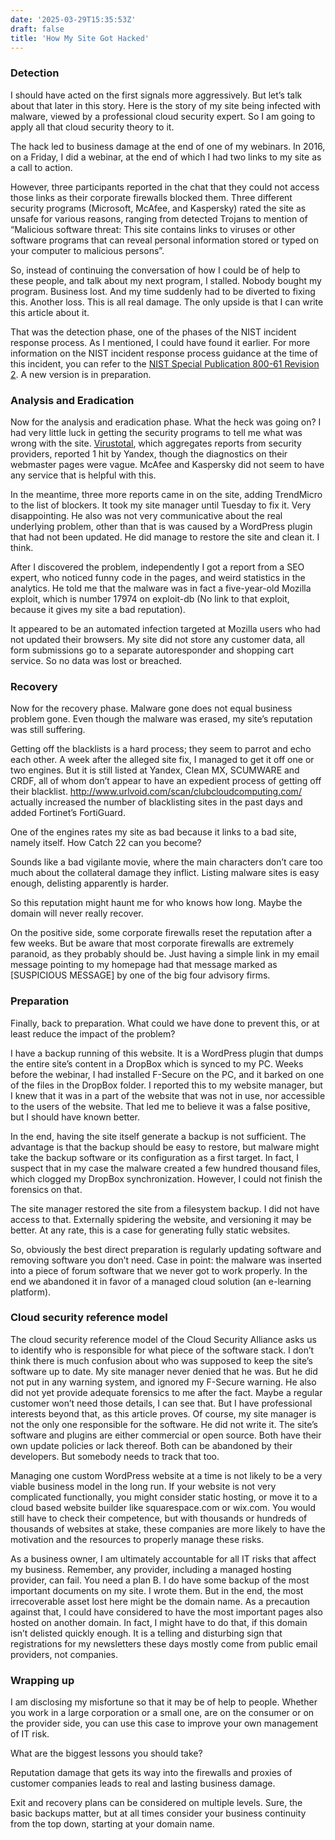 ```yaml
---
date: '2025-03-29T15:35:53Z'
draft: false
title: 'How My Site Got Hacked'
---
```


### Detection

I should have acted on the first signals more aggressively. But let’s talk about that later in this story.
Here is the story of my site being infected with malware, viewed by a professional cloud security expert. So I am going to apply all that cloud security theory to it.

The hack led to business damage at the end of one of my webinars. In 2016, on a Friday, I did a webinar, at the end of which I had two links to my site as a call to action.

However, three participants reported in the chat that they could not access those links as their corporate firewalls blocked them. Three different security programs (Microsoft, McAfee, and Kaspersky) rated the site as unsafe for various reasons, ranging from detected Trojans to mention of “Malicious software threat: This site contains links to viruses or other software programs that can reveal personal information stored or typed on your computer to malicious persons”.

So, instead of continuing the conversation of how I could be of help to these people, and talk about my next program, I stalled. Nobody bought my program. Business lost. And my time suddenly had to be diverted to fixing this. Another loss. This is all real damage. The only upside is that I can write this article about it.

That was the detection phase, one of the phases of the NIST incident response process. As I mentioned, I could have found it earlier. For more information on the NIST incident response process guidance at the time of this incident, you can refer to the [NIST Special Publication 800-61 Revision 2](https://nvlpubs.nist.gov/nistpubs/SpecialPublications/NIST.SP.800-61r2.pdf). A new version is in preparation.

### Analysis and Eradication

Now for the analysis and eradication phase. What the heck was going on? I had very little luck in getting the security programs to tell me what was wrong with the site. [Virustotal](<http://www.virustotal.com>), which aggregates reports from security providers, reported 1 hit by Yandex, though the diagnostics on their webmaster pages were vague. McAfee and Kaspersky did not seem to have any service that is helpful with this.

In the meantime, three more reports came in on the site, adding TrendMicro to the list of blockers.
It took my site manager until Tuesday to fix it. Very disappointing. He also was not very communicative about the real underlying problem, other than that is was caused by a WordPress plugin that had not been updated. He did manage to restore the site and clean it. I think.

After I discovered the problem, independently I got a report from a SEO expert, who noticed funny code in the pages, and weird statistics in the analytics. He told me that the malware was in fact a five-year-old Mozilla exploit, which is number 17974 on exploit-db (No link to that exploit, because it gives my site a bad reputation).

It appeared to be an automated infection targeted at Mozilla users who had not updated their browsers. My site did not store any customer data, all form submissions go to a separate autoresponder and shopping cart service. So no data was lost or breached.

### Recovery

Now for the recovery phase. Malware gone does not equal business problem gone. Even though the malware was erased, my site’s reputation was still suffering.

Getting off the blacklists is a hard process; they seem to parrot and echo each other. A week after the alleged site fix, I managed to get it off one or two engines. But it is still listed at Yandex, Clean MX, SCUMWARE and CRDF, all of whom don’t appear to have an expedient process of getting off their blacklist. <http://www.urlvoid.com/scan/clubcloudcomputing.com/> actually increased the number of blacklisting sites in the past days and added Fortinet’s FortiGuard.

One of the engines rates my site as bad because it links to a bad site, namely itself. How Catch 22 can you become?

Sounds like a bad vigilante movie, where the main characters don’t care too much about the collateral damage they inflict. Listing malware sites is easy enough, delisting apparently is harder.

So this reputation might haunt me for who knows how long. Maybe the domain will never really recover.

On the positive side, some corporate firewalls reset the reputation after a few weeks. But be aware that most corporate firewalls are extremely paranoid, as they probably should be. Just having a simple link in my email message pointing to my homepage had that message marked as [SUSPICIOUS MESSAGE] by one of the big four advisory firms.

### Preparation

Finally, back to preparation. What could we have done to prevent this, or at least reduce the impact of the problem?

I have a backup running of this website. It is a WordPress plugin that dumps the entire site’s content in a DropBox which is synced to my PC. Weeks before the webinar, I had installed F-Secure on the PC, and it barked on one of the files in the DropBox folder. I reported this to my website manager, but I knew that it was in a part of the website that was not in use, nor accessible to the users of the website. That led me to believe it was a false positive, but I should have known better.

In the end, having the site itself generate a backup is not sufficient. The advantage is that the backup should be easy to restore, but malware might take the backup software or its configuration as a first target. In fact, I suspect that in my case the malware created a few hundred thousand files, which clogged my DropBox synchronization. However, I could not finish the forensics on that.

The site manager restored the site from a filesystem backup. I did not have access to that.
Externally spidering the website, and versioning it may be better. At any rate, this is a case for generating fully static websites.

So, obviously the best direct preparation is regularly updating software and removing software you don’t need. Case in point: the malware was inserted into a piece of forum software that we never got to work properly. In the end we abandoned it in favor of a managed cloud solution (an e-learning platform).

### Cloud security reference model

The cloud security reference model of the Cloud Security Alliance asks us to identify who is responsible for what piece of the software stack. I don’t think there is much confusion about who was supposed to keep the site’s software up to date. My site manager never denied that he was. But he did not put in any warning system, and ignored my F-Secure warning.
He also did not yet provide adequate forensics to me after the fact. Maybe a regular customer won’t need those details, I can see that. But I have professional interests beyond that, as this article proves.
Of course, my site manager is not the only one responsible for the software. He did not write it. The site’s software and plugins are either commercial or open source. Both have their own update policies or lack thereof. Both can be abandoned by their developers. But somebody needs to track that too.

Managing one custom WordPress website at a time is not likely to be a very viable business model in the long run. If your website is not very complicated functionally, you might consider static hosting, or move it to a cloud based website builder like squarespace.com or wix.com. You would still have to check their competence, but with thousands or hundreds of thousands of websites at stake, these companies are more likely to have the motivation and the resources to properly manage these risks.

As a business owner, I am ultimately accountable for all IT risks that affect my business. Remember, any provider, including a managed hosting provider, can fail. You need a plan B. I do have some backup of the most important documents on my site. I wrote them. But in the end, the most irrecoverable asset lost here might be the domain name. As a precaution against that, I could have considered to have the most important pages also hosted on another domain. In fact, I might have to do that, if this domain isn’t delisted quickly enough. It is a telling and disturbing sign that registrations for my newsletters these days mostly come from public email providers, not companies.

### Wrapping up

I am disclosing my misfortune so that it may be of help to people. Whether you work in a large corporation or a small one, are on the consumer or on the provider side, you can use this case to improve your own management of IT risk.

What are the biggest lessons you should take?

Reputation damage that gets its way into the firewalls and proxies of customer companies leads to real and lasting business damage.

Exit and recovery plans can be considered on multiple levels. Sure, the basic backups matter, but at all times consider your business continuity from the top down, starting at your domain name.
